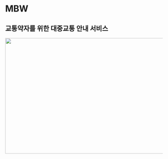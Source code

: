 # MBW
## 교통약자를 위한 대중교통 안내 서비스
<img src="https://user-images.githubusercontent.com/37061717/109257396-68b49200-783b-11eb-89c0-4592604f2c28.jpg" width="700" height="370">
